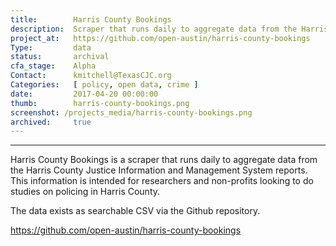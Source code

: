 ```yaml
---
title:        Harris County Bookings
description:  Scraper that runs daily to aggregate data from the Harris County Justice Information and Management System reports
project_at:   https://github.com/open-austin/harris-county-bookings
Type:         data
status:       archival
cfa_stage:    Alpha
Contact:      kmitchell@TexasCJC.org
Categories:   [ policy, open data, crime ]
date:         2017-04-20 00:00:00
thumb:        harris-county-bookings.png
screenshot: /projects_media/harris-county-bookings.png
archived:     true
---
```


*****************

Harris County Bookings is a scraper that runs daily to aggregate data from the Harris County Justice Information and Management System reports. This information is intended for researchers and non-profits looking to do studies on policing in Harris County.

The data exists as searchable CSV via the Github repository.

https://github.com/open-austin/harris-county-bookings
